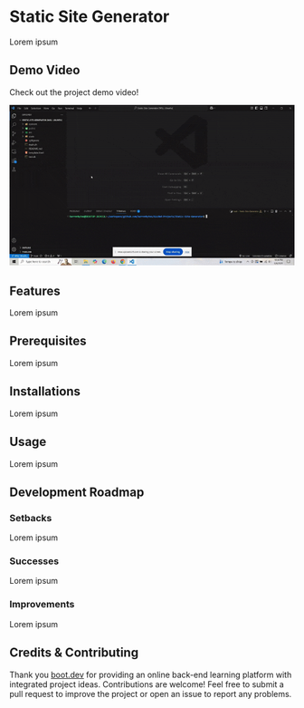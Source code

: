 # Static Site Generator

Lorem ipsum

## Demo Video

Check out the project demo video!

![Demo GIF](demo/ssg-demo.gif)

## Features

Lorem ipsum

## Prerequisites

Lorem ipsum

## Installations

Lorem ipsum

## Usage

Lorem ipsum

## Development Roadmap

### Setbacks

Lorem ipsum

### Successes

Lorem ipsum

### Improvements

Lorem ipsum

## Credits & Contributing

Thank you [boot.dev](boot.dev) for providing an online back-end learning platform with integrated project ideas. Contributions are welcome! Feel free to submit a pull request to improve the project or open an issue to report any problems.

